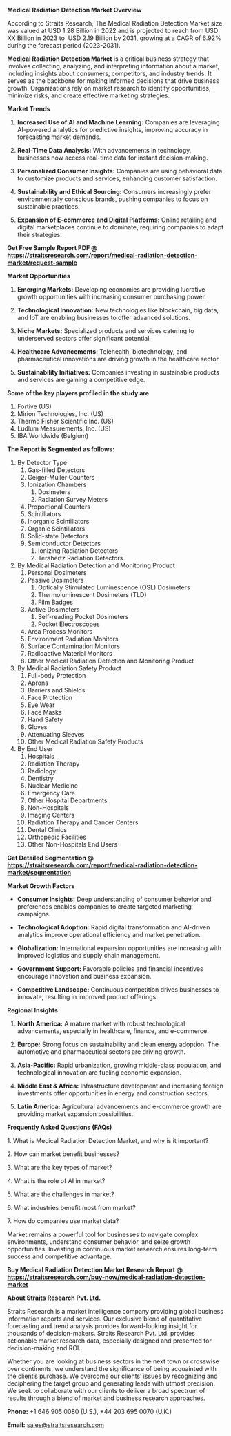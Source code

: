 <p><strong>Medical Radiation Detection Market Overview</strong></p>
<p>According to Straits Research, The Medical Radiation Detection Market size was valued at USD 1.28 Billion in 2022 and is projected to reach from USD XX Billion in 2023 to  USD 2.19 Billion by 2031, growing at a CAGR of 6.92% during the forecast period (2023-2031).</p>
<p><strong>Medical Radiation Detection Market</strong> is a critical business strategy that involves collecting, analyzing, and interpreting information about a market, including insights about consumers, competitors, and industry trends. It serves as the backbone for making informed decisions that drive business growth. Organizations rely on market research to identify opportunities, minimize risks, and create effective marketing strategies.</p>
<p><strong>Market Trends</strong></p>
<ol>
<li>
<p><strong>Increased Use of AI and Machine Learning:</strong> Companies are leveraging AI-powered analytics for predictive insights, improving accuracy in forecasting market demands.</p>
</li>
<li>
<p><strong>Real-Time Data Analysis:</strong> With advancements in technology, businesses now access real-time data for instant decision-making.</p>
</li>
<li>
<p><strong>Personalized Consumer Insights:</strong> Companies are using behavioral data to customize products and services, enhancing customer satisfaction.</p>
</li>
<li>
<p><strong>Sustainability and Ethical Sourcing:</strong> Consumers increasingly prefer environmentally conscious brands, pushing companies to focus on sustainable practices.</p>
</li>
<li>
<p><strong>Expansion of E-commerce and Digital Platforms:</strong> Online retailing and digital marketplaces continue to dominate, requiring companies to adapt their strategies.</p>
</li>
</ol>
<p><strong>Get Free Sample Report PDF @ <a href=https://straitsresearch.com/report/medical-radiation-detection-market/request-sample>https://straitsresearch.com/report/medical-radiation-detection-market/request-sample</a></strong></p>
<p><strong>Market Opportunities</strong></p>
<ol>
<li>
<p><strong>Emerging Markets:</strong> Developing economies are providing lucrative growth opportunities with increasing consumer purchasing power.</p>
</li>
<li>
<p><strong>Technological Innovation:</strong> New technologies like blockchain, big data, and IoT are enabling businesses to offer advanced solutions.</p>
</li>
<li>
<p><strong>Niche Markets:</strong> Specialized products and services catering to underserved sectors offer significant potential.</p>
</li>
<li>
<p><strong>Healthcare Advancements:</strong> Telehealth, biotechnology, and pharmaceutical innovations are driving growth in the healthcare sector.</p>
</li>
<li>
<p><strong>Sustainability Initiatives:</strong> Companies investing in sustainable products and services are gaining a competitive edge.</p>
</li>
</ol>
<div>
<div><strong>Some of the key players profiled in the study are</strong></div>
</div>
<p><ol>
<li>Fortive (US)</li>
<li>Mirion Technologies, Inc. (US)</li>
<li>Thermo Fisher Scientific Inc. (US)</li>
<li>Ludlum Measurements, Inc. (US)</li>
<li>IBA Worldwide (Belgium)</li>
</ol></p>
<p><strong>The Report is Segmented as follows:</strong></p>
<p><ol>
<li>By Detector Type
<ol>
<li>Gas-filled Detectors</li>
<li>Geiger-Muller Counters</li>
<li>Ionization Chambers
<ol>
<li>Dosimeters</li>
<li>Radiation Survey Meters</li>
</ol>
</li>
<li>Proportional Counters</li>
<li>Scintillators</li>
<li>Inorganic Scintillators</li>
<li>Organic Scintillators</li>
<li>Solid-state Detectors</li>
<li>Semiconductor Detectors
<ol>
<li>Ionizing Radiation Detectors</li>
<li>Terahertz Radiation Detectors</li>
</ol>
</li>
</ol>
</li>
<li>By Medical Radiation Detection and Monitoring Product
<ol>
<li>Personal Dosimeters</li>
<li>Passive Dosimeters
<ol>
<li>Optically Stimulated Luminescence (OSL) Dosimeters </li>
<li>Thermoluminescent Dosimeters (TLD)</li>
<li>Film Badges</li>
</ol>
</li>
<li>Active Dosimeters
<ol>
<li>Self-reading Pocket Dosimeters</li>
<li>Pocket Electroscopes</li>
</ol>
</li>
<li>Area Process Monitors</li>
<li>Environment Radiation Monitors</li>
<li>Surface Contamination Monitors</li>
<li>Radioactive Material Monitors</li>
<li>Other Medical Radiation Detection and Monitoring Product</li>
</ol>
</li>
<li>By Medical Radiation Safety Product
<ol>
<li>Full-body Protection</li>
<li>Aprons</li>
<li>Barriers and Shields</li>
<li>Face Protection</li>
<li>Eye Wear</li>
<li>Face Masks</li>
<li>Hand Safety</li>
<li>Gloves</li>
<li>Attenuating Sleeves</li>
<li>Other Medical Radiation Safety Products</li>
</ol>
</li>
<li>By End User
<ol>
<li>Hospitals</li>
<li>Radiation Therapy</li>
<li>Radiology</li>
<li>Dentistry</li>
<li>Nuclear Medicine</li>
<li>Emergency Care</li>
<li>Other Hospital Departments</li>
<li>Non-Hospitals</li>
<li>Imaging Centers</li>
<li>Radiation Therapy and Cancer Centers</li>
<li>Dental Clinics</li>
<li>Orthopedic Facilities</li>
<li>Other Non-Hospitals End Users</li>
</ol>
</li>
</ol></p>
<p><strong>Get Detailed Segmentation @ <a href=https://straitsresearch.com/report/medical-radiation-detection-market/segmentation>https://straitsresearch.com/report/medical-radiation-detection-market/segmentation</a></strong></p>
<p><strong>Market Growth Factors</strong></p>
<ul>
<li>
<p><strong>Consumer Insights:</strong> Deep understanding of consumer behavior and preferences enables companies to create targeted marketing campaigns.</p>
</li>
<li>
<p><strong>Technological Adoption:</strong> Rapid digital transformation and AI-driven analytics improve operational efficiency and market penetration.</p>
</li>
<li>
<p><strong>Globalization:</strong> International expansion opportunities are increasing with improved logistics and supply chain management.</p>
</li>
<li>
<p><strong>Government Support:</strong> Favorable policies and financial incentives encourage innovation and business expansion.</p>
</li>
<li>
<p><strong>Competitive Landscape:</strong> Continuous competition drives businesses to innovate, resulting in improved product offerings.</p>
</li>
</ul>
<p><strong>Regional Insights</strong></p>
<ol>
<li>
<p><strong>North America:</strong> A mature market with robust technological advancements, especially in healthcare, finance, and e-commerce.</p>
</li>
<li>
<p><strong>Europe:</strong> Strong focus on sustainability and clean energy adoption. The automotive and pharmaceutical sectors are driving growth.</p>
</li>
<li>
<p><strong>Asia-Pacific:</strong> Rapid urbanization, growing middle-class population, and technological innovation are fueling economic expansion.</p>
</li>
<li>
<p><strong>Middle East &amp; Africa:</strong> Infrastructure development and increasing foreign investments offer opportunities in energy and construction sectors.</p>
</li>
<li>
<p><strong>Latin America:</strong> Agricultural advancements and e-commerce growth are providing market expansion possibilities.</p>
</li>
</ol>
<p><strong>Frequently Asked Questions (FAQs)</strong></p>
<p>1. What is Medical Radiation Detection Market, and why is it important?</p>
<p>2. How can market benefit businesses?</p>
<p>3. What are the key types of market?</p>
<p>4. What is the role of AI in market?</p>
<p>5. What are the challenges in market?</p>
<p>6. What industries benefit most from market?</p>
<p>7. How do companies use market data?</p>
<p>Market remains a powerful tool for businesses to navigate complex environments, understand consumer behavior, and seize growth opportunities. Investing in continuous market research ensures long-term success and competitive advantage.</p>
<p><strong>Buy Medical Radiation Detection Market Research Report @ <a href=https://straitsresearch.com/buy-now/medical-radiation-detection-market>https://straitsresearch.com/buy-now/medical-radiation-detection-market</a></strong></p>
<p><strong>About Straits Research Pvt. Ltd.</strong></p>
<p>Straits Research is a market intelligence company providing global business information reports and services. Our exclusive blend of quantitative forecasting and trend analysis provides forward-looking insight for thousands of decision-makers. Straits Research Pvt. Ltd. provides actionable market research data, especially designed and presented for decision-making and ROI.</p>
<p>Whether you are looking at business sectors in the next town or crosswise over continents, we understand the significance of being acquainted with the client&rsquo;s purchase. We overcome our clients&rsquo; issues by recognizing and deciphering the target group and generating leads with utmost precision. We seek to collaborate with our clients to deliver a broad spectrum of results through a blend of market and business research approaches.</p>
<p><strong>Phone:</strong> +1 646 905 0080 (U.S.), +44 203 695 0070 (U.K.)</p>
<p><strong>Email:</strong> <u><a href=mailto:sales@straitsresearch.com>sales@straitsresearch.com</a></u></p>
